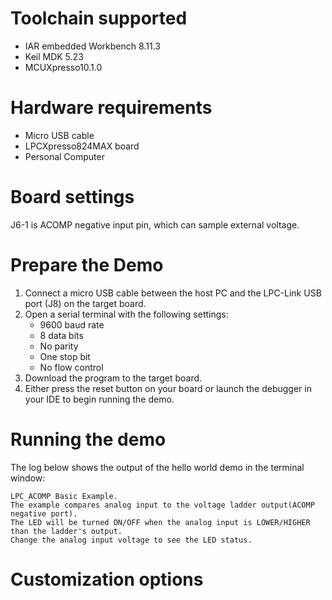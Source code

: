Toolchain supported
===================
- IAR embedded Workbench 8.11.3
- Keil MDK 5.23
- MCUXpresso10.1.0

Hardware requirements
=====================
- Micro USB cable
- LPCXpresso824MAX board
- Personal Computer

Board settings
==============
J6-1 is ACOMP negative input pin, which can sample external voltage.

Prepare the Demo
================
1.  Connect a micro USB cable between the host PC and the LPC-Link USB port (J8) on the target board.
2.  Open a serial terminal with the following settings:
    - 9600 baud rate
    - 8 data bits
    - No parity
    - One stop bit
    - No flow control
3.  Download the program to the target board.
4.  Either press the reset button on your board or launch the debugger in your IDE to begin running the demo.

Running the demo
================
The log below shows the output of the hello world demo in the terminal window:
~~~~~~~~~~~~~~~~~~~~~~~~~~~~~~~~~~~
LPC_ACOMP Basic Example.
The example compares analog input to the voltage ladder output(ACOMP negative port).
The LED will be turned ON/OFF when the analog input is LOWER/HIGHER than the ladder's output.
Change the analog input voltage to see the LED status.
~~~~~~~~~~~~~~~~~~~~~~~~~~~~~~~~~~~
Customization options
=====================


